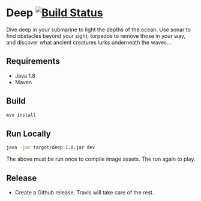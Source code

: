 # Deep [![Build Status](https://travis-ci.org/bitDecayGames/GlobalGameJam2017.svg?branch=master)](https://travis-ci.org/bitDecayGames/GlobalGameJam2017)

Dive deep in your submarine to light the depths of the ocean. Use sonar to find obstacles beyond your sight, torpedos to remove those in your way, and discover what ancient creatures lurks underneath the waves...

## Requirements

- Java 1.8
- Maven

## Build

```bash
mvn install
```

## Run Locally

```bash
java -jar target/deep-1.0.jar dev
```

The above must be run once to compile image assets. The run again to play.

## Release

- Create a Github release. Travis will take care of the rest.
